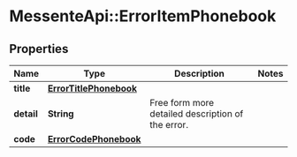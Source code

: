 # MessenteApi::ErrorItemPhonebook

## Properties
Name | Type | Description | Notes
------------ | ------------- | ------------- | -------------
**title** | [**ErrorTitlePhonebook**](ErrorTitlePhonebook.md) |  | 
**detail** | **String** | Free form more detailed description of the error. | 
**code** | [**ErrorCodePhonebook**](ErrorCodePhonebook.md) |  | 


